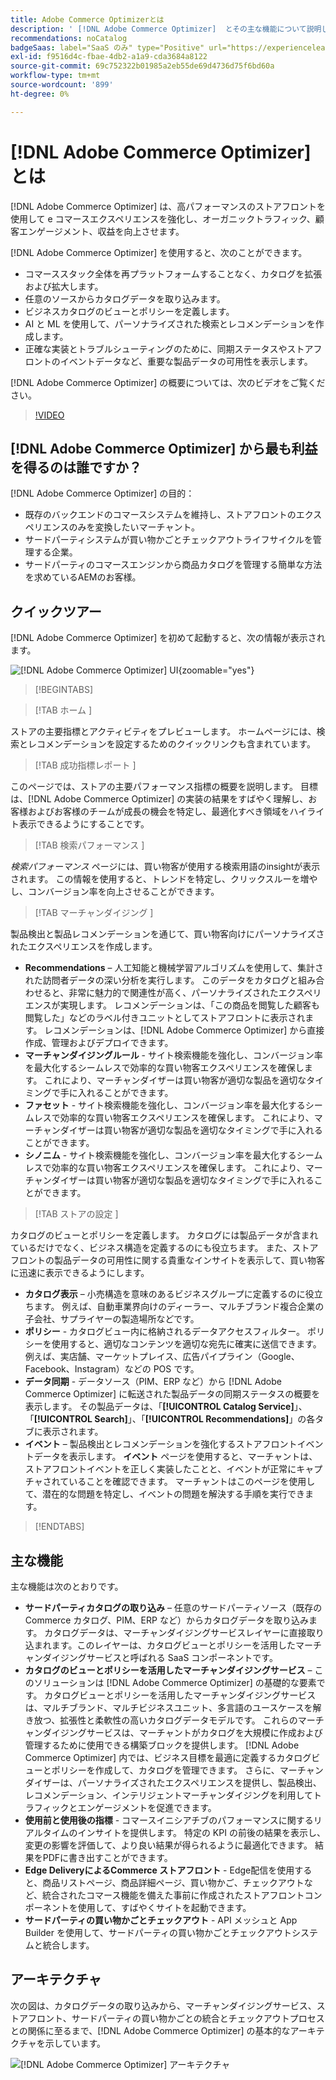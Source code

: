 ```yaml
---
title: Adobe Commerce Optimizerとは
description: ' [!DNL Adobe Commerce Optimizer]  とその主な機能について説明します。'
recommendations: noCatalog
badgeSaas: label="SaaS のみ" type="Positive" url="https://experienceleague.adobe.com/ja/docs/commerce/user-guides/product-solutions" tooltip="Adobe Commerce as a Cloud ServiceおよびAdobe Commerce Optimizer プロジェクトにのみ適用されます（Adobeで管理される SaaS インフラストラクチャ）。"
exl-id: f9516d4c-fbae-4db2-a1a9-cda3684a8122
source-git-commit: 69c752322b01985a2eb55de69d4736d75f6bd60a
workflow-type: tm+mt
source-wordcount: '899'
ht-degree: 0%

---
```


# [!DNL Adobe Commerce Optimizer] とは

[!DNL Adobe Commerce Optimizer] は、高パフォーマンスのストアフロントを使用して e コマースエクスペリエンスを強化し、オーガニックトラフィック、顧客エンゲージメント、収益を向上させます。

[!DNL Adobe Commerce Optimizer] を使用すると、次のことができます。

- コマーススタック全体を再プラットフォームすることなく、カタログを拡張および拡大します。
- 任意のソースからカタログデータを取り込みます。
- ビジネスカタログのビューとポリシーを定義します。
- AI と ML を使用して、パーソナライズされた検索とレコメンデーションを作成します。
- 正確な実装とトラブルシューティングのために、同期ステータスやストアフロントのイベントデータなど、重要な製品データの可用性を表示します。

[!DNL Adobe Commerce Optimizer] の概要については、次のビデオをご覧ください。

>[!VIDEO](https://video.tv.adobe.com/v/3450226)

## [!DNL Adobe Commerce Optimizer] から最も利益を得るのは誰ですか？

[!DNL Adobe Commerce Optimizer] の目的：

- 既存のバックエンドのコマースシステムを維持し、ストアフロントのエクスペリエンスのみを変換したいマーチャント。
- サードパーティシステムが買い物かごとチェックアウトライフサイクルを管理する企業。
- サードパーティのコマースエンジンから商品カタログを管理する簡単な方法を求めているAEMのお客様。

## クイックツアー

[!DNL Adobe Commerce Optimizer] を初めて起動すると、次の情報が表示されます。

![[!DNL Adobe Commerce Optimizer] UI](./assets/user-interface.png){zoomable="yes"}

>[!BEGINTABS]

>[!TAB  ホーム ]

ストアの主要指標とアクティビティをプレビューします。 ホームページには、検索とレコメンデーションを設定するためのクイックリンクも含まれています。

>[!TAB  成功指標レポート ]

このページでは、ストアの主要パフォーマンス指標の概要を説明します。 目標は、[!DNL Adobe Commerce Optimizer] の実装の結果をすばやく理解し、お客様およびお客様のチームが成長の機会を特定し、最適化すべき領域をハイライト表示できるようにすることです。

>[!TAB  検索パフォーマンス ]

*検索パフォーマンス* ページには、買い物客が使用する検索用語のinsightが表示されます。 この情報を使用すると、トレンドを特定し、クリックスルーを増やし、コンバージョン率を向上させることができます。

>[!TAB  マーチャンダイジング ]

製品検出と製品レコメンデーションを通じて、買い物客向けにパーソナライズされたエクスペリエンスを作成します。

- **Recommendations** – 人工知能と機械学習アルゴリズムを使用して、集計された訪問者データの深い分析を実行します。 このデータをカタログと組み合わせると、非常に魅力的で関連性が高く、パーソナライズされたエクスペリエンスが実現します。 レコメンデーションは、「この商品を閲覧した顧客も閲覧した」などのラベル付きユニットとしてストアフロントに表示されます。 レコメンデーションは、[!DNL Adobe Commerce Optimizer] から直接作成、管理およびデプロイできます。
- **マーチャンダイジングルール** - サイト検索機能を強化し、コンバージョン率を最大化するシームレスで効率的な買い物客エクスペリエンスを確保します。 これにより、マーチャンダイザーは買い物客が適切な製品を適切なタイミングで手に入れることができます。
- **ファセット** - サイト検索機能を強化し、コンバージョン率を最大化するシームレスで効率的な買い物客エクスペリエンスを確保します。 これにより、マーチャンダイザーは買い物客が適切な製品を適切なタイミングで手に入れることができます。
- **シノニム** - サイト検索機能を強化し、コンバージョン率を最大化するシームレスで効率的な買い物客エクスペリエンスを確保します。 これにより、マーチャンダイザーは買い物客が適切な製品を適切なタイミングで手に入れることができます。

>[!TAB  ストアの設定 ]

カタログのビューとポリシーを定義します。 カタログには製品データが含まれているだけでなく、ビジネス構造を定義するのにも役立ちます。 また、ストアフロントの製品データの可用性に関する貴重なインサイトを表示して、買い物客に迅速に表示できるようにします。

- **カタログ表示** – 小売構造を意味のあるビジネスグループに定義するのに役立ちます。 例えば、自動車業界向けのディーラー、マルチブランド複合企業の子会社、サプライヤーの製造場所などです。
- **ポリシー** - カタログビュー内に格納されるデータアクセスフィルター。 ポリシーを使用すると、適切なコンテンツを適切な宛先に確実に送信できます。 例えば、実店舗、マーケットプレイス、広告パイプライン（Google、Facebook、Instagram）などの POS です。
- **データ同期** - データソース（PIM、ERP など）から [!DNL Adobe Commerce Optimizer] に転送された製品データの同期ステータスの概要を表示します。 その製品データは、「**[!UICONTROL Catalog Service]**」、「**[!UICONTROL Search]**」、「**[!UICONTROL Recommendations]**」の各タブに表示されます。
- **イベント** – 製品検出とレコメンデーションを強化するストアフロントイベントデータを表示します。 **イベント** ページを使用すると、マーチャントは、ストアフロントイベントを正しく実装したことと、イベントが正常にキャプチャされていることを確認できます。 マーチャントはこのページを使用して、潜在的な問題を特定し、イベントの問題を解決する手順を実行できます。

>[!ENDTABS]

## 主な機能

主な機能は次のとおりです。

- **サードパーティカタログの取り込み** – 任意のサードパーティソース（既存のCommerce カタログ、PIM、ERP など）からカタログデータを取り込みます。 カタログデータは、マーチャンダイジングサービスレイヤーに直接取り込まれます。このレイヤーは、カタログビューとポリシーを活用したマーチャンダイジングサービスと呼ばれる SaaS コンポーネントです。
- **カタログのビューとポリシーを活用したマーチャンダイジングサービス** – このソリューションは [!DNL Adobe Commerce Optimizer] の基礎的な要素です。 カタログビューとポリシーを活用したマーチャンダイジングサービスは、マルチブランド、マルチビジネスユニット、多言語のユースケースを解き放つ、拡張性と柔軟性の高いカタログデータモデルです。 これらのマーチャンダイジングサービスは、マーチャントがカタログを大規模に作成および管理するために使用できる構築ブロックを提供します。 [!DNL Adobe Commerce Optimizer] 内では、ビジネス目標を最適に定義するカタログビューとポリシーを作成して、カタログを管理できます。 さらに、マーチャンダイザーは、パーソナライズされたエクスペリエンスを提供し、製品検出、レコメンデーション、インテリジェント&#x200B;マーチャンダイジングを利用してトラフィックとエンゲージメントを促進できます。
- **使用前と使用後の指標** - コマースイニシアチブのパフォーマンスに関するリアルタイムのインサイトを提供します。 特定の KPI の前後の結果を表示し、変更の影響を評価して、より良い結果が得られるように最適化できます。 結果をPDFに書き出すことができます。
- **Edge DeliveryによるCommerce ストアフロント** - Edge配信を使用すると、商品リストページ、商品詳細ページ、買い物かご、チェックアウトなど、統合されたコマース機能を備えた事前に作成されたストアフロントコンポーネントを使用して、すばやくサイトを起動できます。
- **サードパーティの買い物かごとチェックアウト** - API メッシュと App Builder を使用して、サードパーティの買い物かごとチェックアウトシステムと統合します。

## アーキテクチャ

次の図は、カタログデータの取り込みから、マーチャンダイジングサービス、ストアフロント、サードパーティの買い物かごとの統合とチェックアウトプロセスとの関係に至るまで、[!DNL Adobe Commerce Optimizer] の基本的なアーキテクチャを示しています。

![[!DNL Adobe Commerce Optimizer] アーキテクチャ ](./assets/architecture.png)
